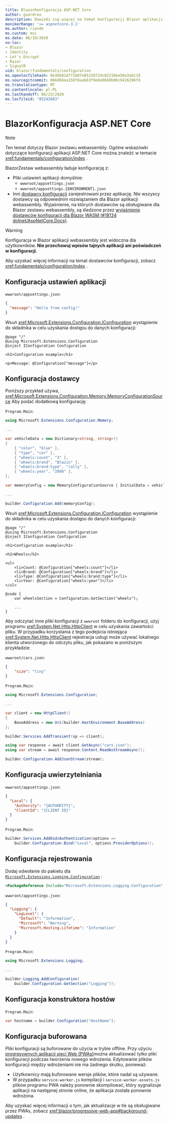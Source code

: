 ```yaml
---
title: BlazorKonfiguracja ASP.NET Core
author: guardrex
description: Dowiedz się więcej na temat konfiguracji Blazor aplikacji, w tym ustawień aplikacji, uwierzytelniania i konfiguracji rejestrowania.
monikerRange: '>= aspnetcore-3.1'
ms.author: riande
ms.custom: mvc
ms.date: 06/10/2020
no-loc:
- Blazor
- Identity
- Let's Encrypt
- Razor
- SignalR
uid: blazor/fundamentals/configuration
ms.openlocfilehash: 0e36b81d771b07e85158724c02210ee50a3ab118
ms.sourcegitcommit: 066d66ea150f8aab63f9e0e0668b06c9426296fd
ms.translationtype: MT
ms.contentlocale: pl-PL
ms.lasthandoff: 06/23/2020
ms.locfileid: "85242683"
---
```

# <a name="aspnet-core-blazor-configuration"></a>BlazorKonfiguracja ASP.NET Core

> [!NOTE]
> Ten temat dotyczy Blazor zestawu webassembly. Ogólne wskazówki dotyczące konfiguracji aplikacji ASP.NET Core można znaleźć w temacie <xref:fundamentals/configuration/index> .

BlazorZestaw webassembly ładuje konfigurację z:

* Pliki ustawień aplikacji domyślnie:
  * `wwwroot/appsettings.json`
  * `wwwroot/appsettings.{ENVIRONMENT}.json`
* Inni [dostawcy konfiguracji](xref:fundamentals/configuration/index) zarejestrowani przez aplikację. Nie wszyscy dostawcy są odpowiednim rozwiązaniem dla Blazor aplikacji webassembly. Wyjaśnienie, na których dostawców są obsługiwane dla Blazor zestawu webassembly, są śledzone przez [wyjaśnienie dostawców konfiguracji dla Blazor WASM (#18134 dotnet/AspNetCore.Docs)](https://github.com/dotnet/AspNetCore.Docs/issues/18134).

> [!WARNING]
> Konfiguracja w Blazor aplikacji webassembly jest widoczna dla użytkowników. **Nie przechowuj wpisów tajnych aplikacji ani poświadczeń w konfiguracji.**

Aby uzyskać więcej informacji na temat dostawców konfiguracji, zobacz <xref:fundamentals/configuration/index> .

## <a name="app-settings-configuration"></a>Konfiguracja ustawień aplikacji

`wwwroot/appsettings.json`:

```json
{
  "message": "Hello from config!"
}
```

Wsuń <xref:Microsoft.Extensions.Configuration.IConfiguration> wystąpienie do składnika w celu uzyskania dostępu do danych konfiguracji:

```razor
@page "/"
@using Microsoft.Extensions.Configuration
@inject IConfiguration Configuration

<h1>Configuration example</h1>

<p>Message: @Configuration["message"]</p>
```

## <a name="provider-configuration"></a>Konfiguracja dostawcy

Poniższy przykład używa, <xref:Microsoft.Extensions.Configuration.Memory.MemoryConfigurationSource> Aby podać dodatkową konfigurację:

`Program.Main`:

```csharp
using Microsoft.Extensions.Configuration.Memory;

...

var vehicleData = new Dictionary<string, string>()
{
    { "color", "blue" },
    { "type", "car" },
    { "wheels:count", "3" },
    { "wheels:brand", "Blazin" },
    { "wheels:brand:type", "rally" },
    { "wheels:year", "2008" },
};

var memoryConfig = new MemoryConfigurationSource { InitialData = vehicleData };

...

builder.Configuration.Add(memoryConfig);
```

Wsuń <xref:Microsoft.Extensions.Configuration.IConfiguration> wystąpienie do składnika w celu uzyskania dostępu do danych konfiguracji:

```razor
@page "/"
@using Microsoft.Extensions.Configuration
@inject IConfiguration Configuration

<h1>Configuration example</h1>

<h2>Wheels</h2>

<ul>
    <li>Count: @Configuration["wheels:count"]</li>
    <li>Brand: @Configuration["wheels:brand"]</li>
    <li>Type: @Configuration["wheels:brand:type"]</li>
    <li>Year: @Configuration["wheels:year"]</li>
</ul>

@code {
    var wheelsSection = Configuration.GetSection("wheels");
    
    ...
}
```

Aby odczytać inne pliki konfiguracji z `wwwroot` folderu do konfiguracji, użyj programu <xref:System.Net.Http.HttpClient> w celu uzyskania zawartości pliku. W przypadku korzystania z tego podejścia istniejąca <xref:System.Net.Http.HttpClient> rejestracja usługi może używać lokalnego klienta utworzonego do odczytu pliku, jak pokazano w poniższym przykładzie:

`wwwroot/cars.json`:

```json
{
    "size": "tiny"
}
```

`Program.Main`:

```csharp
using Microsoft.Extensions.Configuration;

...

var client = new HttpClient()
{
    BaseAddress = new Uri(builder.HostEnvironment.BaseAddress)
};

builder.Services.AddTransient(sp => client);

using var response = await client.GetAsync("cars.json");
using var stream = await response.Content.ReadAsStreamAsync();

builder.Configuration.AddJsonStream(stream);
```

## <a name="authentication-configuration"></a>Konfiguracja uwierzytelniania

`wwwroot/appsettings.json`:

```json
{
  "Local": {
    "Authority": "{AUTHORITY}",
    "ClientId": "{CLIENT ID}"
  }
}
```

`Program.Main`:

```csharp
builder.Services.AddOidcAuthentication(options =>
    builder.Configuration.Bind("Local", options.ProviderOptions));
```

## <a name="logging-configuration"></a>Konfiguracja rejestrowania

Dodaj odwołanie do pakietu dla [`Microsoft.Extensions.Logging.Configuration`](https://www.nuget.org/packages/Microsoft.Extensions.Logging.Configuration/) :

```xml
<PackageReference Include="Microsoft.Extensions.Logging.Configuration" Version="{VERSION}" />
```

`wwwroot/appsettings.json`:

```json
{
  "Logging": {
    "LogLevel": {
      "Default": "Information",
      "Microsoft": "Warning",
      "Microsoft.Hosting.Lifetime": "Information"
    }
  }
}
```

`Program.Main`:

```csharp
using Microsoft.Extensions.Logging;

...

builder.Logging.AddConfiguration(
    builder.Configuration.GetSection("Logging"));
```

## <a name="host-builder-configuration"></a>Konfiguracja konstruktora hostów

`Program.Main`:

```csharp
var hostname = builder.Configuration["HostName"];
```

## <a name="cached-configuration"></a>Konfiguracja buforowana

Pliki konfiguracji są buforowane do użycia w trybie offline. Przy użyciu [progresywnych aplikacji sieci Web (PWAs)](xref:blazor/progressive-web-app)można aktualizować tylko pliki konfiguracji podczas tworzenia nowego wdrożenia. Edytowanie plików konfiguracji między wdrożeniami nie ma żadnego skutku, ponieważ:

* Użytkownicy mają buforowane wersje plików, które nadal są używane.
* W przypadku `service-worker.js` kompilacji i `service-worker-assets.js` plików programu PWA należy ponownie skompilować, który sygnalizuje aplikacji na następnej stronie online, że aplikacja została ponownie wdrożona.

Aby uzyskać więcej informacji o tym, jak aktualizacje w tle są obsługiwane przez PWAs, zobacz <xref:blazor/progressive-web-app#background-updates> .
